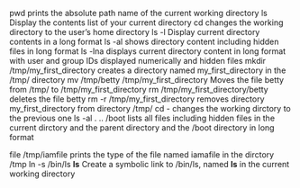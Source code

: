 pwd  prints the absolute path name of the current working directory
ls Display the contents list of your current directory
cd changes the working directory to the user’s home directory
ls -l Display current directory contents in a long format
ls -al shows directory content including hidden files in long format
ls -lna displays current directory content in long format with user and group IDs displayed numerically and hidden files
mkdir /tmp/my_first_directory  creates a directory named my_first_directory in the /tmp/ directory
mv /tmp/betty /tmp/my_first_directory  Moves the file betty from /tmp/ to /tmp/my_first_directory
rm /tmp/my_first_directory/betty  deletes the file betty
rm -r /tmp/my_first_directory  removes directory my_first_directory from directory /tmp/
cd -  changes the working dirctory to the previous one
ls -al . .. /boot  lists all files including hidden files in the current dirctory and the parent directory and the /boot directory in long format

file /tmp/iamfile  prints the type of the file named iamafile in the dirctory /tmp
ln -s /bin/ls __ls__  Create a symbolic link to /bin/ls, named __ls__ in the current working directory  
